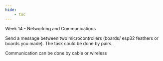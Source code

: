```yaml
---
hide:
    - toc
---
```


Week 14 - Networking and Communications

Send a message between two microcontrollers (boards/ esp32 feathers or boards you made). The task could be done by pairs.

Communication can be done by cable or wireless